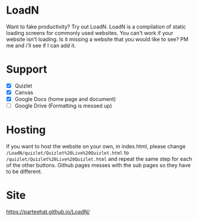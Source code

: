 # LoadN
Want to fake productivity? Try out LoadN. LoadN is a compilation of static loading screens for commonly used websites. You can't work if your website isn't loading. Is it missing a website that you would like to see? PM me and i'll see if I can add it.

# Support
* [X] Quizlet
* [X] Canvas
* [X] Google Docs (home page and document)
* [ ] Google Drive (Formatting is messed up)

# Hosting
If you want to host the website on your own, in index.html, please change
```/LoadN/quizlet/Quizlet%20Live%20Quizlet.html```
to
```/quizlet/Quizlet%20Live%20Quizlet.html```
and repeat the same step for each of the other buttons. Github pages messes with the sub pages so they have to be different.


# Site
https://parteehat.github.io/LoadN/
